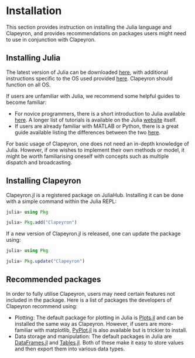 # Installation

This section provides instruction on installing the Julia language and Clapeyron, and provides recommendations on packages users might need to use in conjunction with Clapeyron.

## Installing Julia

The latest version of Julia can be downloaded [here](https://julialang.org/downloads/), with additional instructions specific to the OS used provided [here](https://julialang.org/downloads/platform).
Clapeyron should function on all OS.

If users are unfamiliar with Julia, we recommend some helpful guides to become familiar:

* For novice programmers, there is a short introduction to Julia available [here](https://www.datacamp.com/tutorial/julia-programming-tutorial-for-beginners).
  A longer list of tutorials is available on the Julia [website](https://julialang.org/learning/tutorials/) itself.
* If users are already familiar with MATLAB or Python, there is a great guide available listing the differences between the two [here](https://docs.julialang.org/en/v1/manual/noteworthy-differences/).

For basic usage of Clapeyron, one does not need an in-depth knowledge of Julia.
However, if one wishes to implement their own methods or model, it might be worth familiarising oneself with concepts such as multiple dispatch and broadcasting.

## Installing Clapeyron

Clapeyron.jl is a registered package on JuliaHub.
Installing it can be done with a simple command within the Julia REPL:

```julia
julia> using Pkg

julia> Pkg.add("Clapeyron")
```

If a new version of Clapeyron.jl is released, one can update the package using:

```julia
julia> using Pkg

julia> Pkg.update("Clapeyron")
```

## Recommended packages

In order to fully utilise Clapeyron, users may need certain features not included in the package.
Here is a list of packages the developers of Clapeyron recommend using:

* Plotting: The default package for plotting in Julia is [Plots.jl](https://github.com/JuliaPlots/Plots.jl) and can be installed the same way as Clapeyron.
  However, if users are more-familiar with matplotlib, [PyPlot.jl](https://github.com/JuliaPy/PyPlot.jl) is also available but is trickier to install.
* Data storage and manipulation: The default packages in Julia are [DataFrames.jl](https://github.com/JuliaData/DataFrames.jl) and [Tables.jl](https://github.com/JuliaData/Tables.jl).
  Both of these make it easy to store values and then export them into various data types.
